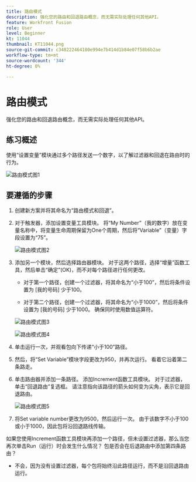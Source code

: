 ```yaml
---
title: 路由模式
description: 强化您的路由和回退路由概念，而无需实际处理任何其他API。
feature: Workfront Fusion
role: User
level: Beginner
kt: 11044
thumbnail: KT11044.png
source-git-commit: c348222464180e994e7b414d1b84e07f58b6b2ae
workflow-type: tm+mt
source-wordcount: '344'
ht-degree: 0%

---
```



# 路由模式

强化您的路由和回退路由概念，而无需实际处理任何其他API。

## 练习概述

使用“设置变量”模块通过多个路径发送一个数字，以了解过滤器和回退在路由时的行为。

![路由模式图1](../12-exercises/assets/routing-patterns-walkthrough-1.png)

## 要遵循的步骤

1. 创建新方案并将其命名为“路由模式和回退”。
1. 对于触发器，添加设置变量工具模块。 将“My Number”（我的数字）放在变量名称中，将变量生命周期保留为One个周期，然后将“Variable”（变量）字段设置为“75”。

   ![路由模式图2](../12-exercises/assets/routing-patterns-walkthrough-2.png)

1. 添加另一个模块，然后选择路由器模块。 对于这两个路径，选择“增量”函数工具，然后单击“确定”(OK)，而不对每个路径进行任何更改。

   + 对于第一个路径，创建一个过滤器，将其命名为“小于100”，然后将条件设置为 [我的号码] 少于100。

   + 对于第二个路径，创建一个过滤器，将其命名为“小于1000”，然后将条件设置为 [我的号码] 少于1000。 确保同时使用数值运算符。

   ![路由模式图3](../12-exercises/assets/routing-patterns-walkthrough-3.png)

   ![路由模式图4](../12-exercises/assets/routing-patterns-walkthrough-4.png)

1. 单击运行一次，并观看包向下传递“小于100”路径。
1. 然后，将“Set Variable”模块字段更改为950，并再次运行。 看着它沿着第二条路走。
1. 单击路由器并添加一条路径。 添加Increment函数工具模块。 对于过滤器，单击“回退路由”复选框。 请注意指向该路径的箭头如何变为尖角，表示它是回退路由。

   ![路由模式图5](../12-exercises/assets/routing-patterns-walkthrough-5.png)

1. 将Set variable number更改为9500，然后运行一次。 由于该数字不小于100或小于1000，因此包将沿回退路线传输。

如果您使用Increment函数工具模块再添加一个路径，但未设置过滤器，那么当您再次单击Run（运行）时会发生什么情况？ 包是否会在后退路由中添加第四条路由？

+ 不会，因为没有设置过滤器，每个包将始终沿此路径运行，而不是沿回退路由运行。
